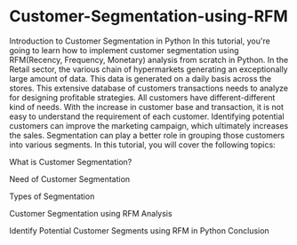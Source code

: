 # Customer-Segmentation-using-RFM
Introduction to Customer Segmentation in Python In this tutorial, you're going to learn how to implement customer segmentation using RFM(Recency, Frequency, Monetary) analysis from scratch in Python. In the Retail sector, the various chain of hypermarkets generating an exceptionally large amount of data. This data is generated on a daily basis across the stores. This extensive database of customers transactions needs to analyze for designing profitable strategies.
All customers have different-different kind of needs. With the increase in customer base and transaction, it is not easy to understand the requirement of each customer. Identifying potential customers can improve the marketing campaign, which ultimately increases the sales. Segmentation can play a better role in grouping those customers into various segments.
In this tutorial, you will cover the following topics:

What is Customer Segmentation?

Need of Customer Segmentation 

Types of Segmentation 

Customer Segmentation using RFM Analysis 

Identify Potential Customer Segments using RFM in Python Conclusion
